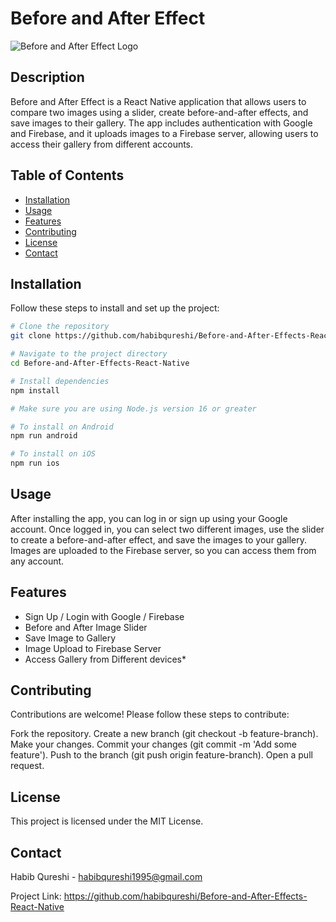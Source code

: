 # Before and After Effect

![Before and After Effect Logo](link-to-logo.png)

## Description

Before and After Effect is a React Native application that allows users to compare two images using a slider, create before-and-after effects, and save images to their gallery. The app includes authentication with Google and Firebase, and it uploads images to a Firebase server, allowing users to access their gallery from different accounts.

## Table of Contents

- [Installation](#installation)
- [Usage](#usage)
- [Features](#features)
- [Contributing](#contributing)
- [License](#license)
- [Contact](#contact)

## Installation

Follow these steps to install and set up the project:

```bash
# Clone the repository
git clone https://github.com/habibqureshi/Before-and-After-Effects-React-Native.git

# Navigate to the project directory
cd Before-and-After-Effects-React-Native

# Install dependencies
npm install

# Make sure you are using Node.js version 16 or greater

# To install on Android
npm run android

# To install on iOS
npm run ios
```

## Usage

After installing the app, you can log in or sign up using your Google account. Once logged in, you can select two different images, use the slider to create a before-and-after effect, and save the images to your gallery. Images are uploaded to the Firebase server, so you can access them from any account.

## Features

- Sign Up / Login with Google / Firebase
- Before and After Image Slider
- Save Image to Gallery
- Image Upload to Firebase Server
- Access Gallery from Different devices\*

## Contributing

Contributions are welcome! Please follow these steps to contribute:

Fork the repository.
Create a new branch (git checkout -b feature-branch).
Make your changes.
Commit your changes (git commit -m 'Add some feature').
Push to the branch (git push origin feature-branch).
Open a pull request.

## License

This project is licensed under the MIT License.

## Contact

Habib Qureshi - habibqureshi1995@gmail.com

Project Link: https://github.com/habibqureshi/Before-and-After-Effects-React-Native
